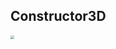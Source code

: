 ## Constructor3D

<img src="C:\msys64\home\pante\pp20u1515\Constructor3D\interface.png" style="zoom:40%;" />